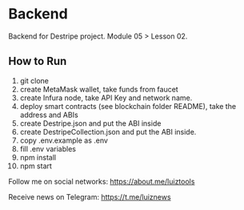 # Backend

Backend for Destripe project. Module 05 > Lesson 02.

## How to Run

1. git clone
2. create MetaMask wallet, take funds from faucet
3. create Infura node, take API Key and network name.
4. deploy smart contracts (see blockchain folder README), take the address and ABIs
5. create Destripe.json and put the ABI inside
6. create DestripeCollection.json and put the ABI inside.
6. copy .env.example as .env
7. fill .env variables
8. npm install
9. npm start

Follow me on social networks: https://about.me/luiztools

Receive news on Telegram: https://t.me/luiznews